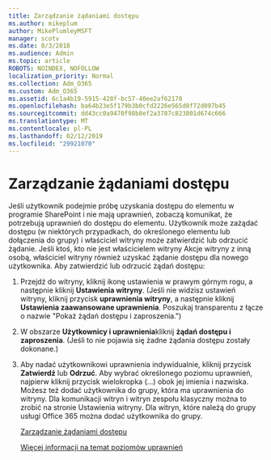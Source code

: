 ```yaml
---
title: Zarządzanie żądaniami dostępu
ms.author: mikeplum
author: MikePlumleyMSFT
manager: scotv
ms.date: 8/3/2018
ms.audience: Admin
ms.topic: article
ROBOTS: NOINDEX, NOFOLLOW
localization_priority: Normal
ms.collection: Adm_O365
ms.custom: Adm_O365
ms.assetid: 6c1a4b19-5915-428f-bc57-40ee2af62178
ms.openlocfilehash: ba64b23e5f179b3b0cfd2226e565d8f72d097b45
ms.sourcegitcommit: dd43cc0a9470f98b8ef2a3787c823801d674c666
ms.translationtype: MT
ms.contentlocale: pl-PL
ms.lasthandoff: 02/12/2019
ms.locfileid: "29921070"
---
```

# <a name="manage-access-requests"></a>Zarządzanie żądaniami dostępu

Jeśli użytkownik podejmie próbę uzyskania dostępu do elementu w programie SharePoint i nie mają uprawnień, zobaczą komunikat, że potrzebują uprawnień do dostępu do elementu. Użytkownik może zażądać dostępu (w niektórych przypadkach, do określonego elementu lub dołączenia do grupy) i właściciel witryny może zatwierdzić lub odrzucić żądanie. Jeśli ktoś, kto nie jest właścicielem witryny Akcje witryny z inną osobą, właściciel witryny również uzyskać żądanie dostępu dla nowego użytkownika. Aby zatwierdzić lub odrzucić żądań dostępu:
  
1. Przejdź do witryny, kliknij ikonę ustawienia w prawym górnym rogu, a następnie kliknij **Ustawienia witryny**. (Jeśli nie widzisz ustawień witryny, kliknij przycisk **uprawnienia witryny**, a następnie kliknij **Ustawienia zaawansowane uprawnienia**. Poszukaj transparentu z łącze o nazwie "Pokaż żądań dostępu i zaproszenia.")
    
2. W obszarze **Użytkownicy i uprawnienia**kliknij **żądań dostępu i zaproszenia**. (Jeśli to nie pojawia się żadne żądania dostępu zostały dokonane.)
    
3. Aby nadać użytkownikowi uprawnienia indywidualnie, kliknij przycisk **Zatwierdź** lub **Odrzuć**. Aby wybrać określonego poziomu uprawnień, najpierw kliknij przycisk wielokropka (...) obok jej imienia i nazwiska. Możesz też dodać użytkownika do grupy, która ma uprawnienia do witryny. Dla komunikacji witryn i witryn zespołu klasyczny można to zrobić na stronie Ustawienia witryny. Dla witryn, które należą do grupy usługi Office 365 można dodać użytkownika do grupy.
    
    [Zarządzanie żądaniami dostępu](https://go.microsoft.com/fwlink/?linkid=2008747)
    
    [Więcej informacji na temat poziomów uprawnień](https://go.microsoft.com/fwlink/?linkid=867071)
    

